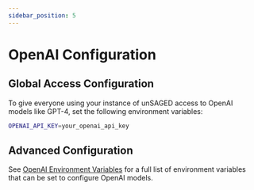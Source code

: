 ```yaml
---
sidebar_position: 5
---
```


# OpenAI Configuration

## Global Access Configuration

To give everyone using your instance of unSAGED access to OpenAI models like GPT-4, set the following environment variables:

```sh title="apps/web/.env.local"
OPENAI_API_KEY=your_openai_api_key
```

## Advanced Configuration

See [OpenAI Environment Variables](/docs/model-providers/openai#environment-variables) for a full list of environment variables that can be set to configure OpenAI models.
